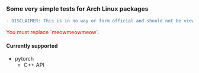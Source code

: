 ### Some very simple tests for Arch Linux packages

```diff
- DISCLAIMER: This is in no way or form official and should not be viewed as representing Arch Linux
```

<style
  type="text/css">
p {color:red;}
</style>

<div>
<p>You must replace `meowmeowmeow`.</p>
</div>

#### Currently supported
 * pytorch
   - C++ API